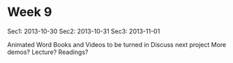 # Week 9

Sec1: 2013-10-30
Sec2: 2013-10-31
Sec3: 2013-11-01

Animated Word Books and Videos to be turned in
Discuss next project
More demos?
Lecture?
Readings?



